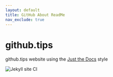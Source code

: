```yaml
---
layout: default
title: GitHub About ReadMe
nav_exclude: true
---
```


# github.tips
github.tips website using the [Just the Docs](https://github.com/pmarsceill/just-the-docs) style

![Jekyll site CI](https://github.com/pauliver/github.tips/workflows/Jekyll%20site%20CI/badge.svg)


